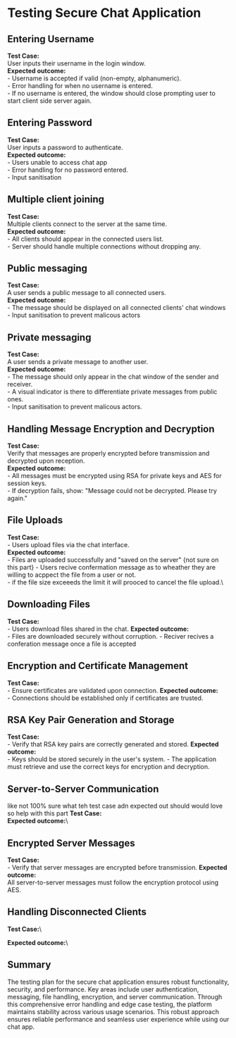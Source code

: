 # Testing Secure Chat Application

## Entering Username
**Test Case:**\
User inputs their username in the login window.\
**Expected outcome:**\
    - Username is accepted if valid (non-empty, alphanumeric).\
    - Error handling for when no username is entered.\
    - If no username is entered, the window should close prompting user to start client side server again.

## Entering Password
**Test Case:**\
User inputs a password to authenticate.\
**Expected outcome:**\
    - Users unable to access chat app\
    - Error handling for no password entered.\
    - Input sanitisation

## Multiple client joining
**Test Case:**\
Multiple clients connect to the server at the same time.\
**Expected outcome:**\
    - All clients should appear in the connected users list.\
    - Server should handle multiple connections without dropping any.

## Public messaging
**Test Case:**\
A user sends a public message to all connected users.\
**Expected outcome:**\
    - The message should be displayed on all connected clients' chat windows\
    - Input sanitisation to prevent malicous actors

## Private messaging
**Test Case:**\
A user sends a private message to another user.\
**Expected outcome:**\
    - The message should only appear in the chat window of the sender and receiver.\
    - A visual indicator is there to differentiate private messages from public ones.\
    - Input sanitisation to prevent malicous actors.

## Handling Message Encryption and Decryption
**Test Case:**\
Verify that messages are properly encrypted before transmission and decrypted upon reception.\
**Expected outcome:**\
    - All messages must be encrypted using RSA for private keys and AES for session keys.\
    - If decryption fails, show: "Message could not be decrypted. Please try again."
## File Uploads
**Test Case:**\
    - Users upload files via the chat interface.\
**Expected outcome:**\
    - Files are uploaded successfully and "saved on the server" {not sure on this part}
    - Users recive confermation message as to wheather they are willing to acppect the file from       a user or not.\
    - if the file size exceeeds the limit it will prooced to cancel the file upload.\
## Downloading Files
**Test Case:**\
    - Users download files shared in the chat.
**Expected outcome:**\
    - Files are downloaded securely without corruption.
    - Reciver recives a conferation message once a file is accepted
##  Encryption and Certificate Management
**Test Case:**\
    - Ensure certificates are validated upon connection.
**Expected outcome:**\
    - Connections should be established only if certificates are trusted.
## RSA Key Pair Generation and Storage
**Test Case:**\
    - Verify that RSA key pairs are correctly generated and stored.
**Expected outcome:**\
    - Keys should be stored securely in the user's system.
    - The application must retrieve and use the correct keys for encryption and decryption.

## Server-to-Server Communication
like not 100% sure what teh test case adn expected out should would love so help with this part
**Test Case:**\
**Expected outcome:**\

## Encrypted Server Messages
**Test Case:**\
    - Verify that server messages are encrypted before transmission.
**Expected outcome:**\
All server-to-server messages must follow the encryption protocol using AES.

## Handling Disconnected Clients
**Test Case:**\

**Expected outcome:**\


## Summary 
The testing plan for the secure chat application ensures robust functionality, security, and performance. Key areas include user authentication, messaging, file handling, encryption, and server communication. Through this comprehensive error handling and edge case testing, the platform maintains stability across various usage scenarios. This robust approach ensures reliable performance and seamless user experience while using our chat app.




